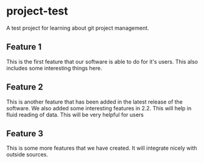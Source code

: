 # project-test
A test project for learning about git project management.

## Feature 1
This is the first feature that our software is able to do for it's users.
This also includes some interesting things here.

## Feature 2
This is another feature that has been added in the latest release of the software.
We also added some interesting features in 2.2. This will help in fluid reading of data.
This will be very helpful for users

## Feature 3
This is some more features that we have created. It will integrate nicely with outside sources.
